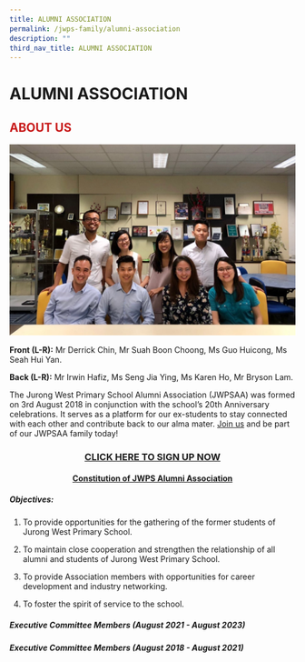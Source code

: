 ```yaml
---
title: ALUMNI ASSOCIATION
permalink: /jwps-family/alumni-association
description: ""
third_nav_title: ALUMNI ASSOCIATION
---
```

# ALUMNI ASSOCIATION
## <span style = "color: #c81b1b"> <b>ABOUT US</b> </span> 

![](/images/JWPS%20Family/Group%20Photo.jpeg)

**Front (L-R):** Mr Derrick Chin, Mr Suah Boon Choong, Ms Guo Huicong, Ms Seah Hui Yan.

**Back (L-R):** Mr Irwin Hafiz, Ms Seng Jia Ying, Ms Karen Ho, Mr Bryson Lam.

  
The Jurong West Primary School Alumni Association (JWPSAA) was formed on 3rd August 2018 in conjunction with the school’s 20th Anniversary celebrations. It serves as a platform for our ex-students to stay connected with each other and contribute back to our alma mater.
<a href="/jwps-family/ALUMNI-ASSOCIATION/membership" target = "_blank">Join us</a> and be part of our JWPSAA family today!

<h3><p style="text-align: center;color: #c81b1b"><a href="/jwps-family/ALUMNI-ASSOCIATION/membership" target = "_blank">CLICK HERE TO SIGN UP NOW</a></p></h3>

<h4><p style="text-align: center;"><a href="/files/JWPS%20Family/Constitution%20of%20JWPS%20Alumni%20Association.pdf" target = "_blank">Constitution of JWPS Alumni Association</a></p></h4>

##### Objectives:

1.  To provide opportunities for the gathering of the former students of Jurong West Primary School.
    
2.  To maintain close cooperation and strengthen the relationship of all alumni and students of Jurong West Primary School.
    
3.  To provide Association members with opportunities for career development and industry networking.
    
4.  To foster the spirit of service to the school.
    
##### Executive Committee Members (August 2021 - August 2023)

##### Executive Committee Members (August 2018 - August 2021)